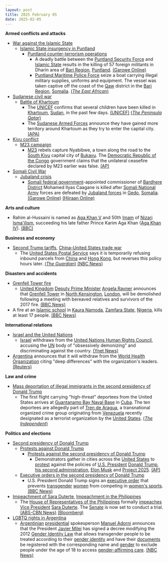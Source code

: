```yaml
---
layout: post
title: 2025 February 05
date: 2025-02-05
---
```



**Armed conflicts and attacks**

* [War against the Islamic State](https://en.wikipedia.org/wiki/War_against_the_Islamic_State "War against the Islamic State")
  + [Islamic State insurgency in Puntland](https://en.wikipedia.org/wiki/Islamic_State_insurgency_in_Puntland "Islamic State insurgency in Puntland")
    - [Puntland counter-terrorism operations](https://en.wikipedia.org/wiki/Puntland_counter-terrorism_operations "Puntland counter-terrorism operations")
      * A deadly battle between the [Puntland Security Force](https://en.wikipedia.org/wiki/Puntland_Security_Force "Puntland Security Force") and [Islamic State](https://en.wikipedia.org/wiki/Islamic_State_%E2%80%93_Somalia_Province "Islamic State – Somalia Province") results in the killing of 57 foreign militants in Dharin area of [Bari Region](https://en.wikipedia.org/wiki/Bari_Region "Bari Region"), [Puntland](https://en.wikipedia.org/wiki/Puntland "Puntland"). [(Garowe Online)](https://garoweonline.com/en/news/puntland/somalia-puntland-forces-kill-57-isis-militants-mostly-foreigners)
      * [Puntland Maritime Police Force](https://en.wikipedia.org/wiki/Puntland_Maritime_Police_Force "Puntland Maritime Police Force") seize a boat carrying illegal military supplies, uniforms and equipment. The vessel was taken captive off the coast of the [Qaw](https://en.wikipedia.org/wiki/Qaw "Qaw") district in the [Bari Region](https://en.wikipedia.org/wiki/Bari_Region "Bari Region"), [Somalia](https://en.wikipedia.org/wiki/Somalia "Somalia"). [(*The East African*)](https://www.theeastafrican.co.ke/tea/news/east-africa/puntland-forces-seize-boat-carrying-illegal-weapons-4913972)
* [Sudanese civil war](https://en.wikipedia.org/wiki/Sudanese_civil_war_%282023-present%29 "Sudanese civil war (2023-present)")
  + [Battle of Khartoum](https://en.wikipedia.org/wiki/Battle_of_Khartoum_%282023-present%29 "Battle of Khartoum (2023-present)")
    - The [UNICEF](https://en.wikipedia.org/wiki/UNICEF "UNICEF") confirms that several children have been killed in [Khartoum](https://en.wikipedia.org/wiki/Khartoum "Khartoum"), [Sudan](https://en.wikipedia.org/wiki/Sudan "Sudan"), in the past few days. [(UNICEF)](https://www.unicef.org/press-releases/least-40-children-reportedly-killed-three-days-across-sudan) [(*The Peninsula Qatar*)](https://m.thepeninsulaqatar.com/article/05/02/2025/at-least-40-children-killed-in-sudan-over-three-days-unicef)
    - The [Sudanese Armed Forces](https://en.wikipedia.org/wiki/Sudanese_Armed_Forces "Sudanese Armed Forces") announce they have gained more territory around Khartoum as they try to enter the capital city. [(APA)](https://en.apa.az/africa/sudanese-army-announces-significant-gains-in-khartoum-paramilitary-denies-459905)
* [Kivu conflict](https://en.wikipedia.org/wiki/Kivu_conflict "Kivu conflict")
  + [M23 campaign](https://en.wikipedia.org/wiki/M23_campaign_%282022%E2%80%93present%29 "M23 campaign (2022–present)")
    - [M23](https://en.wikipedia.org/wiki/March_23_Movement "March 23 Movement") rebels capture Nyabibwe, a town along the road to the [South Kivu](https://en.wikipedia.org/wiki/South_Kivu "South Kivu") capital city of [Bukavu](https://en.wikipedia.org/wiki/Bukavu "Bukavu"). The [Democratic Republic of the Congo](https://en.wikipedia.org/wiki/Democratic_Republic_of_the_Congo "Democratic Republic of the Congo") government claims that the unilateral ceasefire declared by M23 earlier was false. [(AP)](https://apnews.com/article/congo-goma-m23-bukavu-rwanda-871a8bcd404f6579cb83f04f04338a7b)
* [Somali Civil War](https://en.wikipedia.org/wiki/Somali_Civil_War_%282009%E2%80%93present%29 "Somali Civil War (2009–present)")
  + [Jubaland crisis](https://en.wikipedia.org/wiki/Jubaland_crisis "Jubaland crisis")
    - [Somali federal government](https://en.wikipedia.org/wiki/Somali_federal_government "Somali federal government")-appointed commissioner of [Bardhere District](https://en.wikipedia.org/wiki/Bardhere_District "Bardhere District") Mohamed Ilyas Caagane is killed after [Somali National Army](https://en.wikipedia.org/wiki/Somali_National_Army "Somali National Army") forces are defeated by [Jubaland forces](https://en.wikipedia.org/wiki/Jubaland_Dervish_Force "Jubaland Dervish Force") in [Gedo](https://en.wikipedia.org/wiki/Gedo "Gedo"), [Somalia](https://en.wikipedia.org/wiki/Somalia "Somalia"). [(Garowe Online)](https://garoweonline.com/en/news/somalia/deadly-clashes-in-somalia-s-bardhere-claim-lives-of-key-officials) [(Hiiraan Online)](https://www.hiiraan.com/news4/2025/Feb/200109/jubbaland_forces_retake_bardhere_district_headquarters_after_federal_troops_withdraw.aspx)

**Arts and culture**

* Rahim al-Hussaini is named as [Aga Khan V](https://en.wikipedia.org/wiki/Aga_Khan_V "Aga Khan V") and 50th [Imam](https://en.wikipedia.org/wiki/Imam "Imam") of [Nizari Isma'ilism](https://en.wikipedia.org/wiki/Nizari_Isma%27ilism "Nizari Isma'ilism"), succeeding his late father Prince Karim Aga Khan ([Aga Khan IV](https://en.wikipedia.org/wiki/Aga_Khan_IV "Aga Khan IV")). [(BBC)](https://www.bbc.com/news/articles/ce3ndgd6076o)

**Business and economy**

* [Second Trump tariffs](https://en.wikipedia.org/wiki/Second_Trump_tariffs "Second Trump tariffs"), [China–United States trade war](https://en.wikipedia.org/wiki/China%E2%80%93United_States_trade_war "China–United States trade war")
  + The [United States Postal Service](https://en.wikipedia.org/wiki/United_States_Postal_Service "United States Postal Service") says it is temporarily refusing inbound parcels from [China](https://en.wikipedia.org/wiki/China "China") and [Hong Kong](https://en.wikipedia.org/wiki/Hong_Kong "Hong Kong"), but reverses this policy hours later. [(*The Guardian*)](https://www.theguardian.com/us-news/2025/feb/05/trump-in-no-rush-to-speak-with-xi-after-chinas-retaliatory-tariffs) [(NBC News)](https://www.nbcnews.com/business/business-news/usps-resume-accepting-china-shipments-after-initial-pause-rcna190766)

**Disasters and accidents**

* [Grenfell Tower fire](https://en.wikipedia.org/wiki/Grenfell_Tower_fire "Grenfell Tower fire")
  + [United Kingdom](https://en.wikipedia.org/wiki/United_Kingdom "United Kingdom") [Deputy Prime Minister](https://en.wikipedia.org/wiki/Deputy_Prime_Minister_of_the_United_Kingdom "Deputy Prime Minister of the United Kingdom") [Angela Rayner](https://en.wikipedia.org/wiki/Angela_Rayner "Angela Rayner") announces that [Grenfell Tower](https://en.wikipedia.org/wiki/Grenfell_Tower "Grenfell Tower") in [North Kensington](https://en.wikipedia.org/wiki/North_Kensington "North Kensington"), [London](https://en.wikipedia.org/wiki/London "London"), will be demolished following a meeting with bereaved relatives and survivors of the 2017 fire. [(BBC News)](https://www.bbc.co.uk/news/articles/cq5g99xy979o)
* A fire at an [Islamic school](https://en.wikipedia.org/wiki/Madrasa "Madrasa") in [Kaura Namoda](https://en.wikipedia.org/wiki/Kaura_Namoda "Kaura Namoda"), [Zamfara State](https://en.wikipedia.org/wiki/Zamfara_State "Zamfara State"), [Nigeria](https://en.wikipedia.org/wiki/Nigeria "Nigeria"), kills at least 17 people. [(BBC News)](https://www.bbc.co.uk/news/articles/cd7dj4vvzlqo)

**International relations**

* [Israel and the United Nations](https://en.wikipedia.org/wiki/Israel_and_the_United_Nations "Israel and the United Nations")
  + [Israel](https://en.wikipedia.org/wiki/Israel "Israel") withdraws from the [United Nations Human Rights Council](https://en.wikipedia.org/wiki/United_Nations_Human_Rights_Council "United Nations Human Rights Council"), accusing the [UN](https://en.wikipedia.org/wiki/United_Nations "United Nations") body of "obsessively demonizing" and discriminating against the country. [(Ynet News)](https://www.ynetnews.com/article/bkog7qwk1e)
* [Argentina](https://en.wikipedia.org/wiki/Argentina "Argentina") announces that it will withdraw from the [World Health Organization](https://en.wikipedia.org/wiki/World_Health_Organization "World Health Organization") citing "deep differences" with the organization's leaders. [(Reuters)](https://www.reuters.com/world/americas/argentina-withdraw-world-health-organization-after-trump-exit-2025-02-05/)

**Law and crime**

* [Mass deportation of illegal immigrants in the second presidency of Donald Trump](https://en.wikipedia.org/wiki/Mass_deportation_of_illegal_immigrants_in_the_second_presidency_of_Donald_Trump "Mass deportation of illegal immigrants in the second presidency of Donald Trump")
  + The first flight carrying "high-threat" deportees from the United States arrives at [Guantanamo Bay Naval Base](https://en.wikipedia.org/wiki/Guantanamo_Bay_Naval_Base "Guantanamo Bay Naval Base") in [Cuba](https://en.wikipedia.org/wiki/Cuba "Cuba"). The ten deportees are allegedly part of [Tren de Aragua](https://en.wikipedia.org/wiki/Tren_de_Aragua "Tren de Aragua"), a transnational organized crime group originating from [Venezuela](https://en.wikipedia.org/wiki/Venezuela "Venezuela") recently designated as a terrorist organization by the [United States](https://en.wikipedia.org/wiki/United_States "United States"). [(*The Independent*)](https://www.independent.co.uk/tv/guantanamo-trump-hesgeth-deport-illegal-cuba-b2693818.html)

**Politics and elections**

* [Second presidency of Donald Trump](https://en.wikipedia.org/wiki/Second_presidency_of_Donald_Trump "Second presidency of Donald Trump")
  + [Protests against Donald Trump](https://en.wikipedia.org/wiki/Protests_against_Donald_Trump "Protests against Donald Trump")
    - [Protests against the second presidency of Donald Trump](https://en.wikipedia.org/wiki/Protests_against_the_second_presidency_of_Donald_Trump "Protests against the second presidency of Donald Trump")
      * Demonstrators gather in cities across the [United States](https://en.wikipedia.org/wiki/United_States "United States") to [protest](https://en.wikipedia.org/wiki/50501 "50501") against the policies of [U.S. President](https://en.wikipedia.org/wiki/President_of_the_United_States "President of the United States") [Donald Trump](https://en.wikipedia.org/wiki/Donald_Trump "Donald Trump"), [his second administration](https://en.wikipedia.org/wiki/Second_presidency_of_Donald_Trump "Second presidency of Donald Trump"), [Elon Musk](https://en.wikipedia.org/wiki/Elon_Musk "Elon Musk") and [Project 2025](https://en.wikipedia.org/wiki/Project_2025 "Project 2025"). [(AP)](https://apnews.com/article/50501-protests-project-2025-trump-state-capitols-ddd341171a54ba9b498cbfe7530e18ab)
  + [Executive orders in the second presidency of Donald Trump](https://en.wikipedia.org/wiki/List_of_executive_orders_in_the_second_presidency_of_Donald_Trump "List of executive orders in the second presidency of Donald Trump")
    - U.S. President Donald Trump signs an [executive order](https://en.wikipedia.org/wiki/Keeping_Men_Out_of_Women%27s_Sports "Keeping Men Out of Women's Sports") that prevents [transgender](https://en.wikipedia.org/wiki/Transgender "Transgender") [women](https://en.wikipedia.org/wiki/Trans_woman "Trans woman") from competing in [women's sports](https://en.wikipedia.org/wiki/Women%27s_sports "Women's sports"). [(BBC News)](https://www.bbc.com/news/articles/c20g85k3z35o)
* [Impeachment of Sara Duterte](https://en.wikipedia.org/wiki/Impeachment_of_Sara_Duterte "Impeachment of Sara Duterte"), [Impeachment in the Philippines](https://en.wikipedia.org/wiki/Impeachment_in_the_Philippines "Impeachment in the Philippines")
  + The [House of Representatives of the Philippines](https://en.wikipedia.org/wiki/House_of_Representatives_of_the_Philippines "House of Representatives of the Philippines") formally [impeaches](https://en.wikipedia.org/wiki/Impeachment "Impeachment") [Vice President](https://en.wikipedia.org/wiki/Vice_President_of_the_Philippines "Vice President of the Philippines") [Sara Duterte](https://en.wikipedia.org/wiki/Sara_Duterte "Sara Duterte"). The [Senate](https://en.wikipedia.org/wiki/Senate_of_the_Philippines "Senate of the Philippines") is now set to conduct a trial. [(ABS-CBN News)](https://www.abs-cbn.com/news/nation/2025/2/5/house-impeaches-vp-sara-duterte-1551) [(Bloomberg)](https://www.bloomberg.com/news/articles/2025-02-05/philippines-house-of-representatives-impeaches-vp-sara-duterte)
* [LGBTQ rights in Argentina](https://en.wikipedia.org/wiki/LGBTQ_rights_in_Argentina "LGBTQ rights in Argentina")
  + [Argentinian](https://en.wikipedia.org/wiki/Argentina "Argentina") [presidential](https://en.wikipedia.org/wiki/President_of_Argentina "President of Argentina") spokesperson [Manuel Adorni](https://en.wikipedia.org/wiki/Manuel_Adorni "Manuel Adorni") announces that the President [Javier Milei](https://en.wikipedia.org/wiki/Javier_Milei "Javier Milei") has signed a decree modifying the 2012 [Gender Identity Law](https://en.wikipedia.org/wiki/Gender_Identity_Law_%28Argentina%29 "Gender Identity Law (Argentina)") that allows transgender people to be treated according to their [gender identity](https://en.wikipedia.org/wiki/Gender_identity "Gender identity") and have their [documents](https://en.wikipedia.org/wiki/Identity_document "Identity document") be registered with the corresponding name and [gender](https://en.wikipedia.org/wiki/Gender "Gender") to exclude people under the age of 18 to access [gender-affirming care](https://en.wikipedia.org/wiki/Transgender_health_care "Transgender health care"). [(NBC News)](https://www.nbcnews.com/news/world/argentinas-president-bans-gender-affirming-care-anyone-18-rcna190924)
